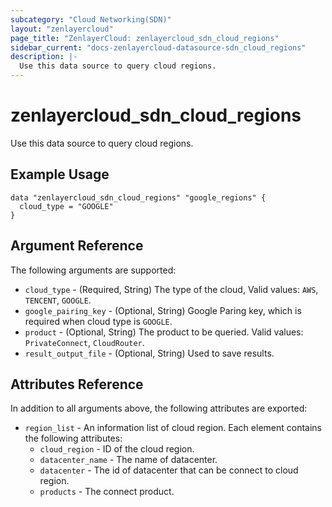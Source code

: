 ```yaml
---
subcategory: "Cloud Networking(SDN)"
layout: "zenlayercloud"
page_title: "ZenlayerCloud: zenlayercloud_sdn_cloud_regions"
sidebar_current: "docs-zenlayercloud-datasource-sdn_cloud_regions"
description: |-
  Use this data source to query cloud regions.
---
```


# zenlayercloud_sdn_cloud_regions

Use this data source to query cloud regions.

## Example Usage

```hcl
data "zenlayercloud_sdn_cloud_regions" "google_regions" {
  cloud_type = "GOOGLE"
}
```

## Argument Reference

The following arguments are supported:

* `cloud_type` - (Required, String) The type of the cloud, Valid values: `AWS`, `TENCENT`, `GOOGLE`.
* `google_pairing_key` - (Optional, String) Google Paring key, which is required when cloud type is `GOOGLE`.
* `product` - (Optional, String) The product to be queried. Valid values: `PrivateConnect`, `CloudRouter`.
* `result_output_file` - (Optional, String) Used to save results.

## Attributes Reference

In addition to all arguments above, the following attributes are exported:

* `region_list` - An information list of cloud region. Each element contains the following attributes:
  * `cloud_region` - ID of the cloud region.
  * `datacenter_name` - The name of datacenter.
  * `datacenter` - The id of datacenter that can be connect to cloud region.
  * `products` - The connect product.


